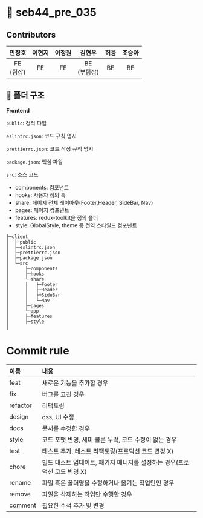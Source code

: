 # 🍚 seb44_pre_035

## Contributors

  
|민정호| 이현지| 이정원 | 김현우 | 허웅 |조승아|
| :-----------------------------------: | :-----------------------------------: | :----------------------------------: | :----------------------------------: | :------------------------------------: | :-------------------------------------: |
|             FE<br>(팀장)              |                  FE                   |                  FE                  |                  BE<br>(부팀장)                   |                   BE                   |                   BE                    |
  

##   📃 폴더 구조
**Frontend**

`public`: 정적 파일

`eslintrc.json`: 코드 규칙 명시

`prettierrc.json`: 코드 작성 규칙 명시

`package.json`: 핵심 파일

`src`: 소스 코드
- components: 컴포넌트
- hooks: 사용자 정의 훅
- share: 페이지 전체 레이아웃(Footer,Header, SideBar, Nav)
- pages: 페이지 컴포넌트
- features: redux-toolkit을 정의 폴더
- style: GlobalStyle, theme 등 전역 스타일드 컴포넌트


```
├─client
│  ├─public
│  ├─eslintrc.json
│  ├─prettierrc.json
│  ├─package.json
│  └─src
│      ├─components
│      ├─hooks
│      └─share
│      │   ├─Footer
│      │   ├─Header       
│      │   ├─SideBar
│      │   └─Nav
│      ├─pages
│      └─app
│      ├─features
│      ├─style  
│           
```
# Commit rule

|  이름 | 내용|
|:----------|:----------|
| feat | 새로운 기능을 추가할 경우|
| fix|	버그를 고친 경우| 
| refactor | 리팩토링| 
| design | css, UI 수정| 
| docs | 	문서를 수정한 경우| 
| style |	코드 포맷 변경, 세미 콜론 누락, 코드 수정이 없는 경우| 
| test | 테스트 추가, 테스트 리팩토링(프로덕션 코드 변경 X)| 
| chore	 | 빌드 태스트 업데이트, 패키지 매니저를 설정하는 경우(프로덕션 코드 변경 X)| 
| rename	 | 	파일 혹은 폴더명을 수정하거나 옮기는 작업만인 경우| 
| remove	 | 파일을 삭제하는 작업만 수행한 경우| 
| comment| 필요한 주석 추가 및 변경 | 
